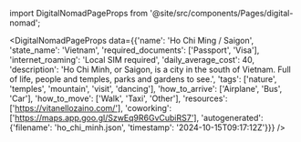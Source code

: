 
import DigitalNomadPageProps from '@site/src/components/Pages/digital-nomad';

<DigitalNomadPageProps
    data={{'name': 'Ho Chi Ming / Saigon', 'state_name': 'Vietnam', 'required_documents': ['Passport', 'Visa'], 'internet_roaming': 'Local SIM required', 'daily_average_cost': 40, 'description': 'Ho Chi Minh, or Saigon, is a city in the south of Vietnam. Full of life, people and temples, parks and gardens to see.', 'tags': ['nature', 'temples', 'mountain', 'visit', 'dancing'], 'how_to_arrive': ['Airplane', 'Bus', 'Car'], 'how_to_move': ['Walk', 'Taxi', 'Other'], 'resources': ['https://vitanellozaino.com/'], 'coworking': ['https://maps.app.goo.gl/SzwEq9R6GvCubiRS7'], 'autogenerated': {'filename': 'ho_chi_minh.json', 'timestamp': '2024-10-15T09:17:12Z'}}}
/>

